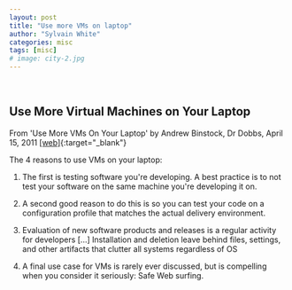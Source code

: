 ```yaml
---
layout: post
title: "Use more VMs on laptop"
author: "Sylvain White"
categories: misc
tags: [misc]
# image: city-2.jpg
---
```

<br/>

## Use More Virtual Machines on Your Laptop

From 'Use More VMs On Your Laptop' by Andrew Binstock, Dr Dobbs, April 15, 2011 [[web]](http://www.drdobbs.com/tools/use-more-vms-on-your-laptop/229402296){:target="_blank"}

The 4 reasons to use VMs on your laptop:

1. The first is testing software you're developing. A best practice is to not test your software on the same machine you're developing it on.

2. A second good reason to do this is so you can test your code on a configuration profile that matches the actual delivery environment. 

3. Evaluation of new software products and releases is a regular activity for developers [...] Installation and deletion leave behind files, settings, and other artifacts that clutter all systems regardless of OS

4. A final use case for VMs is rarely ever discussed, but is compelling when you consider it seriously: Safe Web surfing.

